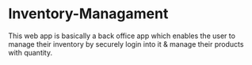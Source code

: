 # Inventory-Managament
This web app is basically a back office app which enables the user to manage their inventory by securely login into it &amp; manage their products with quantity.
